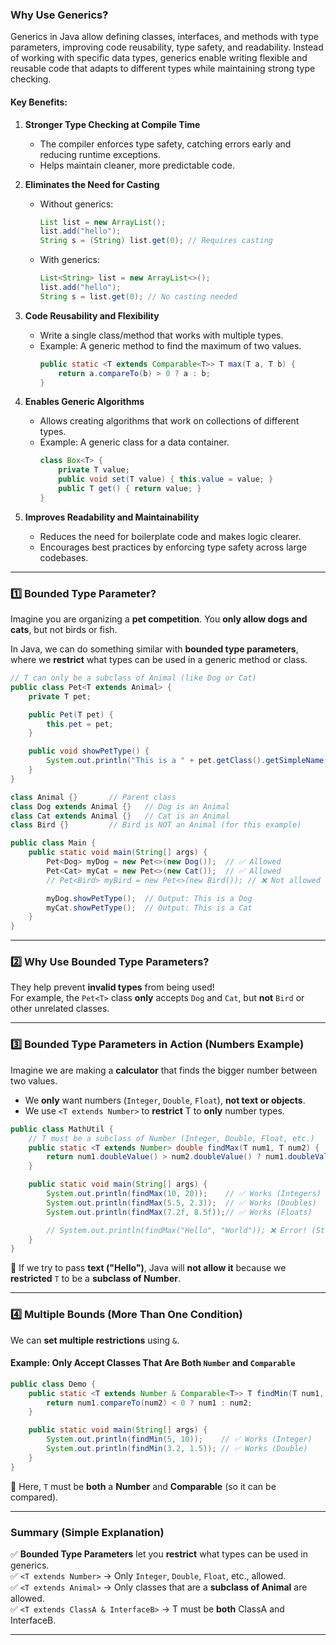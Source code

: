 ### **Why Use Generics?**  

Generics in Java allow defining classes, interfaces, and methods with type parameters, improving code reusability, type safety, and readability. Instead of working with specific data types, generics enable writing flexible and reusable code that adapts to different types while maintaining strong type checking.  

#### **Key Benefits:**  

1. **Stronger Type Checking at Compile Time**  
   - The compiler enforces type safety, catching errors early and reducing runtime exceptions.  
   - Helps maintain cleaner, more predictable code.  

2. **Eliminates the Need for Casting**  
   - Without generics:  
     ```java
     List list = new ArrayList();
     list.add("hello");
     String s = (String) list.get(0); // Requires casting
     ```
   - With generics:  
     ```java
     List<String> list = new ArrayList<>();
     list.add("hello");
     String s = list.get(0); // No casting needed
     ```

3. **Code Reusability and Flexibility**  
   - Write a single class/method that works with multiple types.  
   - Example: A generic method to find the maximum of two values.  
     ```java
     public static <T extends Comparable<T>> T max(T a, T b) {
         return a.compareTo(b) > 0 ? a : b;
     }
     ```

4. **Enables Generic Algorithms**  
   - Allows creating algorithms that work on collections of different types.  
   - Example: A generic class for a data container.  
     ```java
     class Box<T> {
         private T value;
         public void set(T value) { this.value = value; }
         public T get() { return value; }
     }
     ```

5. **Improves Readability and Maintainability**  
   - Reduces the need for boilerplate code and makes logic clearer.  
   - Encourages best practices by enforcing type safety across large codebases.  

---

### **1️⃣ Bounded Type Parameter?**  
Imagine you are organizing a **pet competition**. You **only allow dogs and cats**, but not birds or fish.  

In Java, we can do something similar with **bounded type parameters**, where we **restrict** what types can be used in a generic method or class.  

```java
// T can only be a subclass of Animal (like Dog or Cat)
public class Pet<T extends Animal> {
    private T pet;

    public Pet(T pet) {
        this.pet = pet;
    }

    public void showPetType() {
        System.out.println("This is a " + pet.getClass().getSimpleName());
    }
}

class Animal {}       // Parent class
class Dog extends Animal {}   // Dog is an Animal
class Cat extends Animal {}   // Cat is an Animal
class Bird {}         // Bird is NOT an Animal (for this example)

public class Main {
    public static void main(String[] args) {
        Pet<Dog> myDog = new Pet<>(new Dog());  // ✅ Allowed
        Pet<Cat> myCat = new Pet<>(new Cat());  // ✅ Allowed
        // Pet<Bird> myBird = new Pet<>(new Bird()); // ❌ Not allowed (Bird is not an Animal)

        myDog.showPetType();  // Output: This is a Dog
        myCat.showPetType();  // Output: This is a Cat
    }
}
```

---

### **2️⃣ Why Use Bounded Type Parameters?**  
They help prevent **invalid types** from being used!  
For example, the `Pet<T>` class **only** accepts `Dog` and `Cat`, but **not** `Bird` or other unrelated classes.  

---

### **3️⃣ Bounded Type Parameters in Action (Numbers Example)**  

Imagine we are making a **calculator** that finds the bigger number between two values.  
- We **only** want numbers (`Integer`, `Double`, `Float`), **not text or objects**.  
- We use `<T extends Number>` to **restrict** T to **only** number types.

```java
public class MathUtil {
    // T must be a subclass of Number (Integer, Double, Float, etc.)
    public static <T extends Number> double findMax(T num1, T num2) {
        return num1.doubleValue() > num2.doubleValue() ? num1.doubleValue() : num2.doubleValue();
    }

    public static void main(String[] args) {
        System.out.println(findMax(10, 20));    // ✅ Works (Integers)
        System.out.println(findMax(5.5, 2.3));  // ✅ Works (Doubles)
        System.out.println(findMax(7.2f, 8.5f));// ✅ Works (Floats)

        // System.out.println(findMax("Hello", "World")); ❌ Error! (Strings are not numbers)
    }
}
```

🔹 If we try to pass **text ("Hello")**, Java will **not allow it** because we **restricted** `T` to be a **subclass of Number**.

---

### **4️⃣ Multiple Bounds (More Than One Condition)**  
We can **set multiple restrictions** using `&`.

#### **Example: Only Accept Classes That Are Both `Number` and `Comparable`**  
```java
public class Demo {
    public static <T extends Number & Comparable<T>> T findMin(T num1, T num2) {
        return num1.compareTo(num2) < 0 ? num1 : num2;
    }

    public static void main(String[] args) {
        System.out.println(findMin(5, 10));    // ✅ Works (Integer)
        System.out.println(findMin(3.2, 1.5)); // ✅ Works (Double)
    }
}
```
🔹 Here, `T` must be **both** a **Number** and **Comparable** (so it can be compared).  

---

### **Summary (Simple Explanation)**  
✅ **Bounded Type Parameters** let you **restrict** what types can be used in generics.  
✅ `<T extends Number>` → Only `Integer`, `Double`, `Float`, etc., allowed.  
✅ `<T extends Animal>` → Only classes that are a **subclass of Animal** are allowed.  
✅ `<T extends ClassA & InterfaceB>` → T must be **both** ClassA and InterfaceB.  

---


